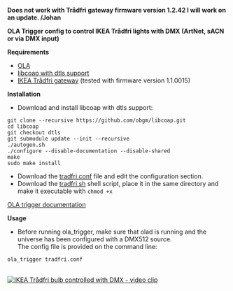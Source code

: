 **Does not work with Trådfri gateway firmware version 1.2.42
I will work on an update. /Johan**



**OLA Trigger config to control IKEA Trådfri lights with DMX (ArtNet, sACN or via DMX input)**

**Requirements**

* [OLA](https://www.openlighting.org/ola/)
* [libcoap with dtls support](https://github.com/obgm/libcoap)
* [IKEA Trådfri gateway](http://www.ikea.com) (tested with firmware version 1.1.0015)

**Installation**
  
* Download and install libcoap with dtls support:
```sudo apt-get install libtool
git clone --recursive https://github.com/obgm/libcoap.git
cd libcoap
git checkout dtls
git submodule update --init --recursive
./autogen.sh
./configure --disable-documentation --disable-shared
make
sudo make install
```
* Download the [tradfri.conf](tradfri.conf) file and edit the configuration section. 
* Download the [tradfri.sh](tradfri.sh) shell script, place it in the same directory and make it executable with `chmod +x`

[OLA trigger documentation](https://www.openlighting.org/ola/advanced-topics/ola-dmx-trigger/)

**Usage** 

* Before running ola_trigger, make sure that olad is running and the universe has been configured with a DMX512 source.  
The config file is provided on the command line:

`ola_trigger tradfri.conf`  
  <br>

[![IKEA Trådfri bulb controlled with DMX - video clip](https://i.vimeocdn.com/video/642888547_640.jpg)](https://vimeo.com/223957093)
